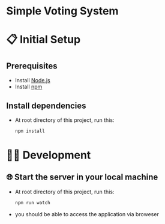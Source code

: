 # Simple Voting System

# :clipboard: Initial Setup

## Prerequisites

- Install [Node.js](https://nodejs.org/en/download/)
- Install [npm](https://docs.npmjs.com/downloading-and-installing-node-js-and-npm)

## Install dependencies

- At root directory of this project, run this:
  ```bash
  npm install
  ```

# :technologist: Development

## :globe_with_meridians: Start the server in your local machine

- At root directory of this project, run this:
  ```bash
  npm run watch
  ```
- you should be able to access the application via broweser